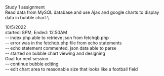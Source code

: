 Study 1 assignment\
Read  data from MySQL database and use Ajax and google charts to display data in bubble chart.\

10/5/2022\
started: 8PM, Ended: 12:50AM\
    -- index.php able to retrieve json from fetchqb.php\
    -- error was in the fetchqb.php file from echo statements\
    -- echo statement commented, json data able to parse\
    -- started on bubble chart viewing and designing\
Goal for next session\
    -- continue bubble editing\
    -- edit chart area to reasonable size that looks like a football field


